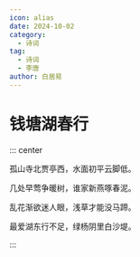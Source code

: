 ```yaml
---
icon: alias
date: 2024-10-02
category:
  - 诗词
tag:
  - 诗词
  - 李唐
author: 白居易
---
```


# 钱塘湖春行

<!-- more -->



::: center

孤山寺北贾亭西，水面初平云脚低。

几处早莺争暖树，谁家新燕啄春泥。

乱花渐欲迷人眼，浅草才能没马蹄。

最爱湖东行不足，绿杨阴里白沙堤。

:::